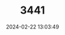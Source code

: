 ---
title: "3441"
category: "Cacosternum capense"
draft: false
date: 2024-02-22 13:03:49
languages:
  English: ["Cape Caco", "Cape Froglet", "Cape Metal Frog", "Cross-marked Frog", "Dainty Frog", "Cape Dainty Frog"]
---